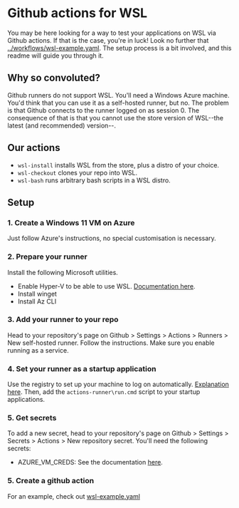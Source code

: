 # Github actions for WSL
You may be here looking for a way to test your applications on WSL via Github actions. If that is
the case, you're in luck! Look no further that [../workflows/wsl-example.yaml](../workflows/wsl-example.yaml).
The setup process is a bit involved, and this readme will guide you through it.

## Why so convoluted?
Github runners do not support WSL. You'll need a Windows Azure machine. You'd think that you can
use it as a self-hosted runner, but no. The problem is that Github connects to the runner logged
on as session 0. The consequence of that is that you cannot use the store version of WSL--the
latest (and recommended) version--.

## Our actions
- `wsl-install` installs WSL from the store, plus a distro of your choice.
- `wsl-checkout` clones your repo into WSL.
- `wsl-bash` runs arbitrary bash scripts in a WSL distro.

## Setup

### 1. Create a Windows 11 VM on Azure
Just follow Azure's instructions, no special customisation is necessary.

### 2. Prepare your runner
Install the following Microsoft utilities.
- Enable Hyper-V to be able to use WSL. [Documentation here](https://learn.microsoft.com/en-us/azure/lab-services/how-to-enable-nested-virtualization-template-vm-using-script).
- Install winget
- Install Az CLI

### 3. Add your runner to your repo
Head to your repository's page on Github > Settings > Actions > Runners > New self-hosted runner.
Follow the instructions. Make sure you enable running as a service.

### 4. Set your runner as a startup application
Use the registry to set up your machine to log on automatically. [Explanation here](https://learn.microsoft.com/en-us/troubleshoot/windows-server/user-profiles-and-logon/turn-on-automatic-logon).
Then, add the `actions-runner\run.cmd` script to your startup applications.

### 5. Get secrets
To add a new secret, head to your repository's page on Github > Settings > Secrets > Actions > New repository secret.
You'll need the following secrets:
- AZURE_VM_CREDS: See the documentation [here](https://github.com/Azure/login#configure-deployment-credentials).

### 5. Create a github action
For an example, check out [wsl-example.yaml](../workflows/wsl-example.yaml)

